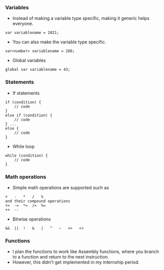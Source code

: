 ### Variables
- Instead of making a variable  type specific, making it generic helps everyone.
```
var variablename = 2021;
```
- You can also make the variable type specific.
```
var<number> variablename = 260;
```
- Global variables
```
global var variablename = 43;
```

### Statements
- If statements
```
if (condition) {
    // code
}
else if (condition) {
    // code
} ...
else {
    // code
}
```

- While loop
```
while (condition) {
    // code
}
```

### Math operations
- Simple math operations are supported such as 
```
+   -   *   /   %
and their compound operations
+=  -=  *=  /=  %= 
++  --
```
- Bitwise operations
```
&&  ||  !   &   |   ^   ~   >>   <<
```

### Functions
- I plan the functions to work like Assembly functions, where you branch to a function and return to the next instruction.
- However, this didn't get implemented in my internship period.
